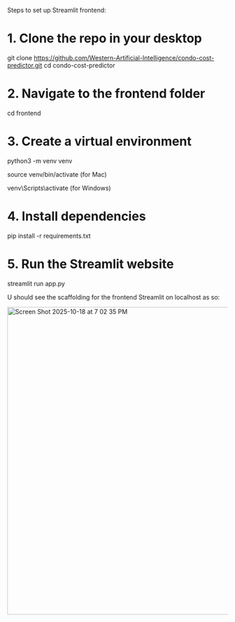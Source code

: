 Steps to set up Streamlit frontend:

# 1. Clone the repo in your desktop
git clone https://github.com/Western-Artificial-Intelligence/condo-cost-predictor.git
cd condo-cost-predictor

# 2. Navigate to the frontend folder
cd frontend

# 3. Create a virtual environment
python3 -m venv venv

source venv/bin/activate    (for Mac)

venv\Scripts\activate       (for Windows)

# 4. Install dependencies
pip install -r requirements.txt

# 5. Run the Streamlit website
streamlit run app.py


U should see the scaffolding for the frontend Streamlit on localhost as so:

<img width="1133" height="702" alt="Screen Shot 2025-10-18 at 7 02 35 PM" src="https://github.com/user-attachments/assets/0b75602b-5ec0-4242-b2ef-a4aac9002e4e" />
